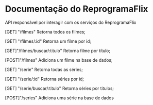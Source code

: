 # Documentação do ReprogramaFlix

API responsável por interagir com os serviços do ReprogramaFlix

[GET] "/filmes" Retorna todos os filmes;

[GET] "/filmes/:id" Retorna um filme por id;

[GET]"/filmes/buscar/:titulo" Retorna filme por título;

[POST]"/filmes" Adiciona um filme na base de dados;



[GET] "/serie" Retorna todas as séries;

[GET] "/serie/:id" Retorna séries por id;

[GET] "/serie/buscar/:titulo" Retorna séries por titulos;

[POST]"/series" Adiciona uma série na base de dados
